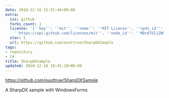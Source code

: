 ```yaml
---
date: 2018-12-16 15:52:44+00:00
extra:
  css: github
  forks_count: 1
  license: '{''key'': ''mit'', ''name'': ''MIT License'', ''spdx_id'': ''MIT'', ''url'':
    ''https://api.github.com/licenses/mit'', ''node_id'': ''MDc6TGljZW5zZTEz''}'
  star: 1
  url: https://github.com/ousttrue/SharpDXSample
tags:
- repository
- C#
title: SharpDXSample
updated: 2018-12-16 18:41:18+00:00
---
```


<https://github.com/ousttrue/SharpDXSample>

A SharpDX sample with WindowsForms

